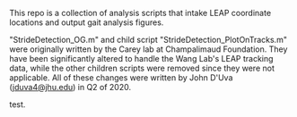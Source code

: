 This repo is a collection of analysis scripts that intake LEAP coordinate locations and output gait analysis figures.

"StrideDetection_OG.m" and child script "StrideDetection_PlotOnTracks.m" were originally written by the Carey lab at Champalimaud Foundation. 
They have been significantly altered to handle the Wang Lab's LEAP tracking data, while the other children scripts were removed since they were not applicable. 
All of these changes were written by John D'Uva (jduva4@jhu.edu) in Q2 of 2020.

test.